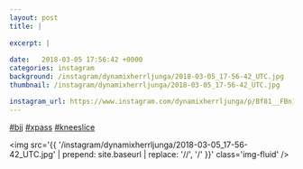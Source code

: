 ```yaml
---
layout: post
title: |
  
excerpt: |
    
date:   2018-03-05 17:56:42 +0000
categories: instagram
background: /instagram/dynamixherrljunga/2018-03-05_17-56-42_UTC.jpg
thumbnail: /instagram/dynamixherrljunga/2018-03-05_17-56-42_UTC.jpg

instagram_url: https://www.instagram.com/dynamixherrljunga/p/Bf81__FBn1v
---
```

[#bjj](https://www.instagram.com/explore/tags/bjj/) [#xpass](https://www.instagram.com/explore/tags/xpass/) [#kneeslice](https://www.instagram.com/explore/tags/kneeslice/)



<img src='{{ '/instagram/dynamixherrljunga/2018-03-05_17-56-42_UTC.jpg' | prepend: site.baseurl | replace: '//', '/' }}' class='img-fluid' />
